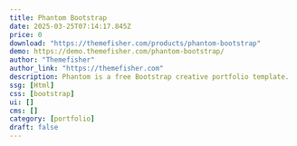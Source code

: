 ```yaml
---
title: Phantom Bootstrap
date: 2025-03-25T07:14:17.845Z
price: 0
download: "https://themefisher.com/products/phantom-bootstrap"
demo: https://demo.themefisher.com/phantom-bootstrap/
author: "Themefisher"
author_link: "https://themefisher.com"
description: Phantom is a free Bootstrap creative portfolio template.
ssg: [Html]
css: [bootstrap]
ui: []
cms: []
category: [portfolio]
draft: false
---
```

